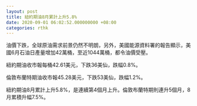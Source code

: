 ```yaml
---
layout: post
title: 紐約期油8月累計上升5.8%
date: 2020-09-01 06:02:52.000000000 +08:00
categories: rthk
---
```


油價下跌，全球原油需求前景仍然不明朗，另外，美國能源資料署的報告顯示，美國6月石油日產量增加42萬桶，至近1044萬桶，都令油價受壓。

紐約期油收市報每桶42.61美元，下跌36美仙，跌幅0.8%。

倫敦布蘭特期油收市報45.28美元，下跌53美仙，跌幅1.2%。

紐約期油8月累計上升5.8%，是連續第4個月上升。倫敦布蘭特期則連升5個月，8月累積升幅7.5%。
